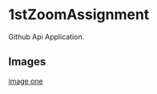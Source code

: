# 1stZoomAssignment
Github Api Application.

## Images
[image one](https://github.com/RooP-Kumar/1stZoomAssignment/blob/main/images/1.jpg)
